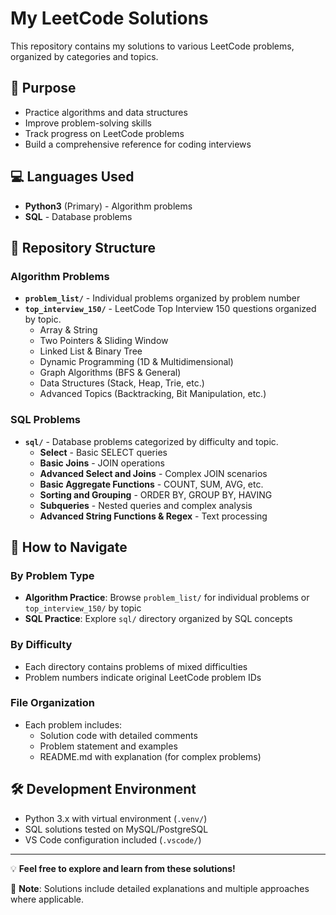 # My LeetCode Solutions

This repository contains my solutions to various LeetCode problems, organized by categories and topics.

## 🎯 Purpose
* Practice algorithms and data structures
* Improve problem-solving skills
* Track progress on LeetCode problems
* Build a comprehensive reference for coding interviews

## 💻 Languages Used
* **Python3** (Primary) - Algorithm problems
* **SQL** - Database problems

## 📁 Repository Structure

### Algorithm Problems
- **`problem_list/`** - Individual problems organized by problem number
- **`top_interview_150/`** - LeetCode Top Interview 150 questions organized by topic.
  - Array & String
  - Two Pointers & Sliding Window
  - Linked List & Binary Tree
  - Dynamic Programming (1D & Multidimensional)
  - Graph Algorithms (BFS & General)
  - Data Structures (Stack, Heap, Trie, etc.)
  - Advanced Topics (Backtracking, Bit Manipulation, etc.)

### SQL Problems
- **`sql/`** - Database problems categorized by difficulty and topic.
  - **Select** - Basic SELECT queries
  - **Basic Joins** - JOIN operations
  - **Advanced Select and Joins** - Complex JOIN scenarios
  - **Basic Aggregate Functions** - COUNT, SUM, AVG, etc.
  - **Sorting and Grouping** - ORDER BY, GROUP BY, HAVING
  - **Subqueries** - Nested queries and complex analysis
  - **Advanced String Functions & Regex** - Text processing

## 🚀 How to Navigate

### By Problem Type
- **Algorithm Practice**: Browse `problem_list/` for individual problems or `top_interview_150/` by topic
- **SQL Practice**: Explore `sql/` directory organized by SQL concepts

### By Difficulty
- Each directory contains problems of mixed difficulties
- Problem numbers indicate original LeetCode problem IDs

### File Organization
- Each problem includes:
  - Solution code with detailed comments
  - Problem statement and examples
  - README.md with explanation (for complex problems)

## 🛠️ Development Environment
- Python 3.x with virtual environment (`.venv/`)
- SQL solutions tested on MySQL/PostgreSQL
- VS Code configuration included (`.vscode/`)

---

💡 **Feel free to explore and learn from these solutions!**

📝 **Note**: Solutions include detailed explanations and multiple approaches where applicable.
